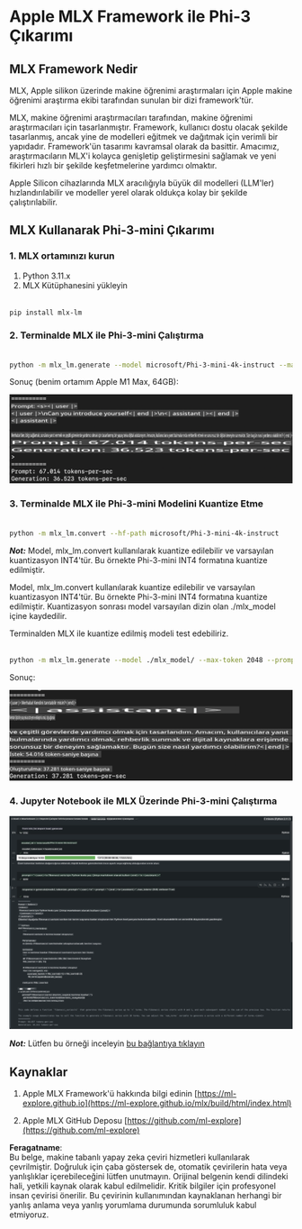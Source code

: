 # **Apple MLX Framework ile Phi-3 Çıkarımı**

## **MLX Framework Nedir**

MLX, Apple silikon üzerinde makine öğrenimi araştırmaları için Apple makine öğrenimi araştırma ekibi tarafından sunulan bir dizi framework'tür.

MLX, makine öğrenimi araştırmacıları tarafından, makine öğrenimi araştırmacıları için tasarlanmıştır. Framework, kullanıcı dostu olacak şekilde tasarlanmış, ancak yine de modelleri eğitmek ve dağıtmak için verimli bir yapıdadır. Framework'ün tasarımı kavramsal olarak da basittir. Amacımız, araştırmacıların MLX'i kolayca genişletip geliştirmesini sağlamak ve yeni fikirleri hızlı bir şekilde keşfetmelerine yardımcı olmaktır.

Apple Silicon cihazlarında MLX aracılığıyla büyük dil modelleri (LLM'ler) hızlandırılabilir ve modeller yerel olarak oldukça kolay bir şekilde çalıştırılabilir.

## **MLX Kullanarak Phi-3-mini Çıkarımı**

### **1. MLX ortamınızı kurun**

1. Python 3.11.x
2. MLX Kütüphanesini yükleyin

```bash

pip install mlx-lm

```

### **2. Terminalde MLX ile Phi-3-mini Çalıştırma**

```bash

python -m mlx_lm.generate --model microsoft/Phi-3-mini-4k-instruct --max-token 2048 --prompt  "<|user|>\nCan you introduce yourself<|end|>\n<|assistant|>"

```

Sonuç (benim ortamım Apple M1 Max, 64GB):

![Terminal](../../../../../translated_images/01.0d0f100b646a4e4c4f1cd36c1a05727cd27f1e696ed642c06cf6e2c9bbf425a4.tr.png)

### **3. Terminalde MLX ile Phi-3-mini Modelini Kuantize Etme**

```bash

python -m mlx_lm.convert --hf-path microsoft/Phi-3-mini-4k-instruct

```

***Not:*** Model, mlx_lm.convert kullanılarak kuantize edilebilir ve varsayılan kuantizasyon INT4'tür. Bu örnekte Phi-3-mini INT4 formatına kuantize edilmiştir.

Model, mlx_lm.convert kullanılarak kuantize edilebilir ve varsayılan kuantizasyon INT4'tür. Bu örnekte Phi-3-mini INT4 formatına kuantize edilmiştir. Kuantizasyon sonrası model varsayılan dizin olan ./mlx_model içine kaydedilir.

Terminalden MLX ile kuantize edilmiş modeli test edebiliriz.

```bash

python -m mlx_lm.generate --model ./mlx_model/ --max-token 2048 --prompt  "<|user|>\nCan you introduce yourself<|end|>\n<|assistant|>"

```

Sonuç:

![INT4](../../../../../translated_images/02.04e0be1f18a90a58ad47e0c9d9084ac94d0f1a8c02fa707d04dd2dfc7e9117c6.tr.png)

### **4. Jupyter Notebook ile MLX Üzerinde Phi-3-mini Çalıştırma**

![Notebook](../../../../../translated_images/03.0cf0092fe143357656bb5a7bc6427c41d8528d772d38a82d0b2693e2a3eeb16e.tr.png)

***Not:*** Lütfen bu örneği inceleyin [bu bağlantıya tıklayın](../../../../../code/03.Inference/MLX/MLX_DEMO.ipynb)

## **Kaynaklar**

1. Apple MLX Framework'ü hakkında bilgi edinin [https://ml-explore.github.io](https://ml-explore.github.io/mlx/build/html/index.html)

2. Apple MLX GitHub Deposu [https://github.com/ml-explore](https://github.com/ml-explore)

**Feragatname**:  
Bu belge, makine tabanlı yapay zeka çeviri hizmetleri kullanılarak çevrilmiştir. Doğruluk için çaba göstersek de, otomatik çevirilerin hata veya yanlışlıklar içerebileceğini lütfen unutmayın. Orijinal belgenin kendi dilindeki hali, yetkili kaynak olarak kabul edilmelidir. Kritik bilgiler için profesyonel insan çevirisi önerilir. Bu çevirinin kullanımından kaynaklanan herhangi bir yanlış anlama veya yanlış yorumlama durumunda sorumluluk kabul etmiyoruz.